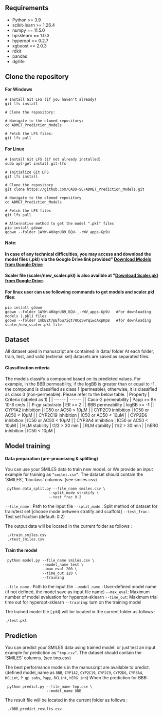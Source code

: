 ## Requirements
 * Python >= 3.9
 * scikit-learn >= 1.26.4
 * numpy == 11.5.0
 * hpsklearn == 1.0.3
 * hyperopt == 0.2.7
 * xgboost == 2.0.3
 * rdkit
 * pandas
 * dgllife

## Clone the repository
#### For Windows
```
# Install Git LFS (if you haven't already)
git lfs install

# Clone the repository:

# Navigate to the cloned repository:
cd ADMET_Prediction_Models

# Fetch the LFS files:
git lfs pull

```

#### For Linux
```
# Install Git LFS (if not already installed)
sudo apt-get install git-lfs

# Initialize Git LFS
git lfs install

# Clone the repository
git clone https://github.com/CADD-SC/ADMET_Prediction_Models.git

# Navigate to the cloned repository
cd ADMET_Prediction_Models

# Fetch the LFS files
git lfs pull

# Alternative method to get the model ".pkl" files 
pip install gdown
gdown --folder 1AYW-4HXgnU89_BQU-_-rWV_apps-Gp9U

```
#### Note: 
#### In case of any technical difficulties, you may access and download the model files (.pkl) via the Google Drive link provided" <a href="https://drive.google.com/drive/folders/1AYW-4HXgnU89_BQU-_-rWV_apps-Gp9U?usp=sharing" target="_blank">Download Models from Google Drive</a> 
#### Scaler file (scaler/new_scaler.pkl) is also availble at "<a href="https://drive.google.com/drive/folders/1mbBZt7pEfGu7iqt7WCq5wYqiwoAxpKpB?usp=sharing" target="_blank">Download Scaler.pkl from Google Drive</a>. 
#### For linux user can use following commands to get models and scaler.pkl files:
```
pip install gdown  
gdown --folder 1AYW-4HXgnU89_BQU-_-rWV_apps-Gp9U   #For downloading models (.pkl) files
gdown --folder 1mbBZt7pEfGu7iqt7WCq5wYqiwoAxpKpB   #for downloading scaler/new_scaler.pkl file
```

## Dataset
 All dataset used in manuscript are contained in data/ folder
 At each folder, train, test, and valid (external set) datasets are saved as separated files.
#### Classification criteria
 The models classify a compound based on its predicted values. For example, in the BBB permeability, if the logBB is greater than or equal to -1, the compound is classified as class 1 (permeable); otherwise, it is classified as class 0 (non-permeable). Please refer to the below table.
| Property | Criteria (labeled as 1) |
| ------ | ------ |
| Caco-2 permeability | Papp >= 8× 10-6 cm/s |
| P-gp substrate | ER >= 2 |
| BBB permeability | logBB >= -1 |
| CYP1A2 inhibition | IC50 or AC50 < 10µM |
| CYP2C9 inhibition | IC50 or AC50 < 10µM |
| CYP2C19 inhibition | IC50 or AC50 < 10µM |
| CYP2D6 inhibition | IC50 or AC50 < 10µM |
| CYP3A4 inhibition | IC50 or AC50 < 10µM |
| HLM stability | t1/2 > 30 min |
| RLM stability | t1/2 > 30 min |
| hERG inhibition | IC50 < 10µM  |

## Model training
#### Data preparation (pre-processing & splitting)
 You can use your SMILES data to train new model.
 or We provide an input example for training as `“smiles.csv”`.
 The dataset should contain the ‘SMILES’, 'bioclass' columns. (see smiles.csv)
```
 python data_split.py --file_name smiles.csv \
                    --split_mode stratify \
                    --test_frac 0.2
```
 `--file_name` : Path to the input file
 `--split_mode` : Split method of dataset for train/test set [choose mode between stratify and scaffold]
 `--test_frac` : Test set fraction (default: 0.2)

 The output data will be located in the current folder as follows :
```
 ./train_smiles.csv
 ./test_smiles.csv
```

#### Train the model
```
 python model.py --file_name smiles.csv \
                 --model_name test \
                 --max_eval 200 \
                 --time_out 120 \
                 --training
```
`--file_name` : Path to the input file
`--model_name` : User-defined model name (if not defined, the model save as input file name)
`--max_eval`: Maximum number of model evaluation for hyperopt-sklearn
`--time_out`: Maximum trial time out for hyperopt-sklearn
`--training`: turn on the training model

 The trained model file (.pkl) will be located in the current folder as follows :
```
./test.pkl
```

## Prediction
 You can predict your SMILES data using trained model.
 or just test an input example for prediction as `“tmp.csv”`.
 The dataset should contain the ‘SMILES’ columns. (see tmp.csv)
 
 The best performance models in the manuscript are available to predict.
 (defined model_name as `BBB`, `CYP1A2`, `CYP2C19`, `CYP2C9`, `CYP2D6`, `CYP3A4`, `HCLint`, `P_gp_subs`, `Papp`, `RCLint`, `hERG_inh`)
 When the prediction for BBB:
```
 python predict.py --file_name tmp.csv \
                   --model_name BBB
```

 The result file will be located in the current folder as follows :
```
 ./BBB_predict_results.csv
```
